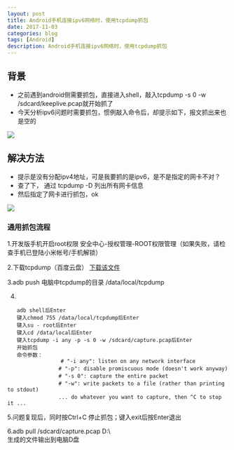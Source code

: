 ```yaml
---
layout: post
title: Android手机连接ipv6网络时，使用tcpdump抓包
date: 2017-11-03
categories: blog
tags: [Android]
description: Android手机连接ipv6网络时，使用tcpdump抓包
---
```



## 背景

- 之前遇到android侧需要抓包，直接进入shell，敲入tcpdump -s 0 -w /sdcard/keeplive.pcap就开始抓了
- 今天分析ipv6问题时需要抓包，惯例敲入命令后，却提示如下，报文抓出来也是空的

![](http://oybmb6yjg.bkt.clouddn.com/android_tcpdump_ipv6_problem.png)

## 解决方法

- 提示是没有分配ipv4地址，可是我要抓的是ipv6，是不是指定的网卡不对？
- 查了下， 通过 tcpdump -D 列出所有网卡信息
- 然后指定了网卡进行抓包，ok

![](http://oybmb6yjg.bkt.clouddn.com/android_tcpdump_ipv6.png)


### 通用抓包流程
1.开发版手机开启root权限
安全中心-授权管理-ROOT权限管理（如果失败，请检查手机已登陆小米帐号/手机解锁）

2.下载tcpdump（百度云盘）
[下载该文件](https://github.com/p2po2p/tcpdump/raw/master/app/src/main/assets/tcpdump)

3.adb push 电脑中tcpdump的目录 /data/local/tcpdump

4.
```
   adb shell后Enter
   键入chmod 755 /data/local/tcpdump后Enter
   键入su - root后Enter
   键入cd /data/local后Enter
   键入tcpdump -i any -p -s 0 -w /sdcard/capture.pcap后Enter
   开始抓包
   命令参数：
                 # "-i any": listen on any network interface
　　             # "-p": disable promiscuous mode (doesn't work anyway)
　　             # "-s 0": capture the entire packet
　　             # "-w": write packets to a file (rather than printing to stdout)
　　             ... do whatever you want to capture, then ^C to stop it ...
```
5.问题复现后，同时按Ctrl+C 停止抓包；键入exit后按Enter退出

6.adb pull /sdcard/capture.pcap D:\\  
  生成的文件输出到电脑D盘

